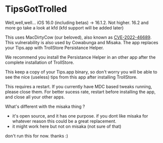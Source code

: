 # TipsGotTrolled
Well,well,well...
iOS 16.0 (including betas) -> 16.1.2. Not higher. 16.2 and more go take a look at kfd (kfd support will be added later)

This uses MacDirtyCow (our beloved), also known as [CVE-2022-46689](https://support.apple.com/en-us/HT213530). This vulnerability is also used by Cowabunga and Misaka.
The app replaces your Tips.app with TrollStore Persistance Helper.

We recommend you install the Persistance Helper in an other app after the complete installation of TrollStore.

This keep a copy of your Tips.app binary, so don't worry you will be able to see the nice (useless) tips from this app after installing TrollStore.

This requires a restart. If you currently have MDC based tweaks running, please close them. For better sucess rate, restart before installing the app, and close all your other apps.

What's different with the misaka thing ?
- it's open source, and it has one purpose. if you dont like misaka for whatever reason this could be a great replacement.
- it might work here but not on misaka (not sure of that)

don't run this for now. thanks :)
